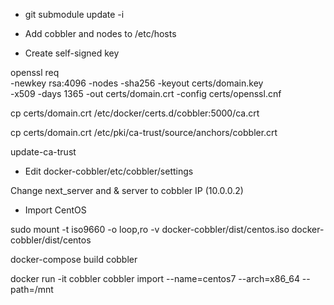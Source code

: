 * git submodule update -i

* Add cobbler and nodes to /etc/hosts

* Create self-signed key

openssl req \
   -newkey rsa:4096 -nodes -sha256 -keyout certs/domain.key \
   -x509 -days 1365 -out certs/domain.crt -config certs/openssl.cnf

cp certs/domain.crt /etc/docker/certs.d/cobbler:5000/ca.crt

cp certs/domain.crt /etc/pki/ca-trust/source/anchors/cobbler.crt

update-ca-trust

* Edit docker-cobbler/etc/cobbler/settings

Change next_server and & server to cobbler IP (10.0.0.2)

* Import CentOS

sudo mount -t iso9660 -o loop,ro -v docker-cobbler/dist/centos.iso docker-cobbler/dist/centos

docker-compose build cobbler

docker run -it cobbler cobbler import --name=centos7 --arch=x86_64 --path=/mnt

